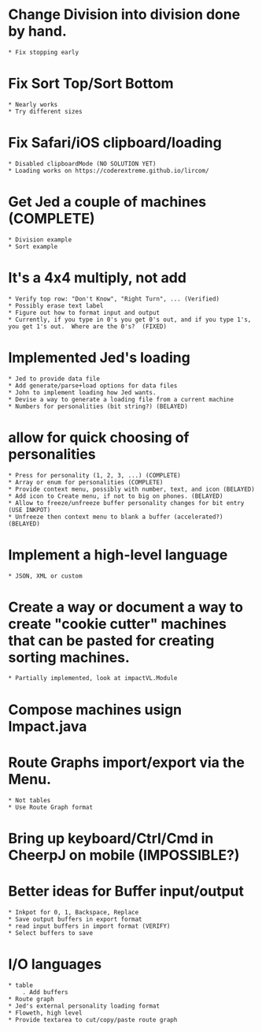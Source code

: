 # Change Division into division done by hand.
    * Fix stopping early

# Fix Sort Top/Sort Bottom
    * Nearly works
    * Try different sizes

# Fix Safari/iOS clipboard/loading
    * Disabled clipboardMode (NO SOLUTION YET)
    * Loading works on https://coderextreme.github.io/lircom/

# Get Jed a couple of machines (COMPLETE)
    * Division example
    * Sort example

# It's a 4x4 multiply, not add
    * Verify top row: "Don't Know", "Right Turn", ... (Verified)
    * Possibly erase text label
    * Figure out how to format input and output
    * Currently, if you type in 0's you get 0's out, and if you type 1's, you get 1's out.  Where are the 0's?  (FIXED)

# Implemented Jed's loading
    * Jed to provide data file
    * Add generate/parse+load options for data files
    * John to implement loading how Jed wants.
    * Devise a way to generate a loading file from a current machine
    * Numbers for personalities (bit string?) (BELAYED)


# allow for quick choosing of personalities
    * Press for personality (1, 2, 3, ...) (COMPLETE)
    * Array or enum for personalities (COMPLETE)
    * Provide context menu, possibly with number, text, and icon (BELAYED)
    * Add icon to Create menu, if not to big on phones. (BELAYED)
    * Allow to freeze/unfreeze buffer personality changes for bit entry (USE INKPOT)
    * Unfreeze then context menu to blank a buffer (accelerated?) (BELAYED)

# Implement a high-level language
    * JSON, XML or custom

# Create a way or document a way to create "cookie cutter" machines that can be pasted for creating sorting machines.
    * Partially implemented, look at impactVL.Module

# Compose machines usign Impact.java

# Route Graphs import/export via the Menu.
    * Not tables
    * Use Route Graph format

# Bring up keyboard/Ctrl/Cmd in CheerpJ on mobile (IMPOSSIBLE?)


# Better ideas for Buffer input/output
    * Inkpot for 0, 1, Backspace, Replace
    * Save output buffers in export format
    * read input buffers in import format (VERIFY)
    * Select buffers to save

# I/O languages
    * table
        . Add buffers
    * Route graph
    * Jed's external personality loading format
    * Floweth, high level
    * Provide textarea to cut/copy/paste route graph
